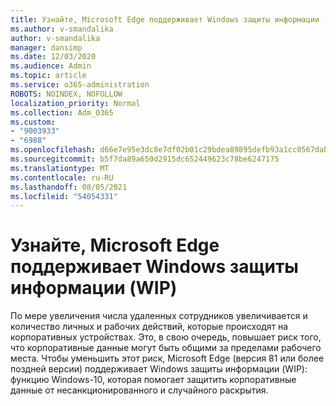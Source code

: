 ```yaml
---
title: Узнайте, Microsoft Edge поддерживает Windows защиты информации (WIP)
ms.author: v-smandalika
author: v-smandalika
manager: dansimp
ms.date: 12/03/2020
ms.audience: Admin
ms.topic: article
ms.service: o365-administration
ROBOTS: NOINDEX, NOFOLLOW
localization_priority: Normal
ms.collection: Adm_O365
ms.custom:
- "9003933"
- "6988"
ms.openlocfilehash: d66e7e95e3dc8e7df02b01c29bdea89895defb93a1cc0567dabc3914a8af22f6
ms.sourcegitcommit: b5f7da89a650d2915dc652449623c78be6247175
ms.translationtype: MT
ms.contentlocale: ru-RU
ms.lasthandoff: 08/05/2021
ms.locfileid: "54054331"
---
```

# <a name="learn-how-microsoft-edge-supports-windows-information-protection-wip"></a>Узнайте, Microsoft Edge поддерживает Windows защиты информации (WIP)

По мере увеличения числа удаленных сотрудников увеличивается и количество личных и рабочих действий, которые происходят на корпоративных устройствах. Это, в свою очередь, повышает риск того, что корпоративные данные могут быть общими за пределами рабочего места. Чтобы уменьшить этот риск, Microsoft Edge (версия 81 или более поздней версии) поддерживает Windows защиты информации (WIP): функцию Windows-10, которая помогает защитить корпоративные данные от несанкционированного и случайного раскрытия.
